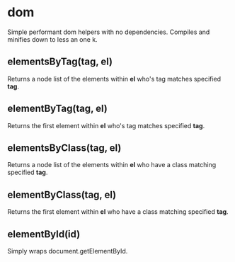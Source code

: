 # dom

Simple performant dom helpers with no dependencies.  Compiles and minifies down to less an one k.

## elementsByTag(tag, el)

Returns a node list of the elements within **el** who's tag matches specified **tag**.

## elementByTag(tag, el)

Returns the first element within **el** who's tag matches specified **tag**.

## elementsByClass(tag, el)

Returns a node list of the elements within **el** who have a class matching specified **tag**.

## elementByClass(tag, el)

Returns the first element within **el** who have a class matching specified **tag**.

## elementById(id)

Simply wraps document.getElementById.
